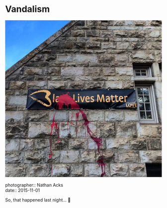 # Vandalism

![A vandalized “Black Lives Matter” banner on the side of a church](assets/2015-11-01-vandalism.webp)

photographer:: Nathan Acks  
date:: 2015-11-01

So, that happened last night… 🙁
